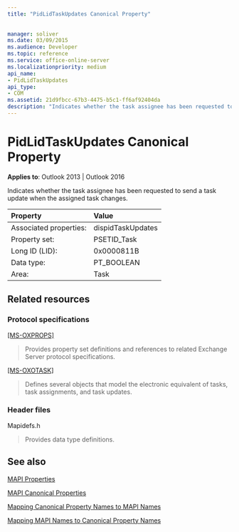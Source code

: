 ```yaml
---
title: "PidLidTaskUpdates Canonical Property"
 
 
manager: soliver
ms.date: 03/09/2015
ms.audience: Developer
ms.topic: reference
ms.service: office-online-server
ms.localizationpriority: medium
api_name:
- PidLidTaskUpdates
api_type:
- COM
ms.assetid: 21d9fbcc-67b3-4475-b5c1-ff6af92404da
description: "Indicates whether the task assignee has been requested to send a task update when the assigned task changes."
---
```


# PidLidTaskUpdates Canonical Property

  
  
**Applies to**: Outlook 2013 | Outlook 2016 
  
Indicates whether the task assignee has been requested to send a task update when the assigned task changes.
  
|Property |Value |
|:-----|:-----|
|Associated properties:  <br/> |dispidTaskUpdates  <br/> |
|Property set:  <br/> |PSETID_Task  <br/> |
|Long ID (LID):  <br/> |0x0000811B  <br/> |
|Data type:  <br/> |PT_BOOLEAN  <br/> |
|Area:  <br/> |Task  <br/> |
   
## Related resources

### Protocol specifications

[[MS-OXPROPS]](https://msdn.microsoft.com/library/f6ab1613-aefe-447d-a49c-18217230b148%28Office.15%29.aspx)
  
> Provides property set definitions and references to related Exchange Server protocol specifications.
    
[[MS-OXOTASK]](https://msdn.microsoft.com/library/55600ec0-6195-4730-8436-59c7931ef27e%28Office.15%29.aspx)
  
> Defines several objects that model the electronic equivalent of tasks, task assignments, and task updates.
    
### Header files

Mapidefs.h
  
> Provides data type definitions.
    
## See also



[MAPI Properties](mapi-properties.md)
  
[MAPI Canonical Properties](mapi-canonical-properties.md)
  
[Mapping Canonical Property Names to MAPI Names](mapping-canonical-property-names-to-mapi-names.md)
  
[Mapping MAPI Names to Canonical Property Names](mapping-mapi-names-to-canonical-property-names.md)


